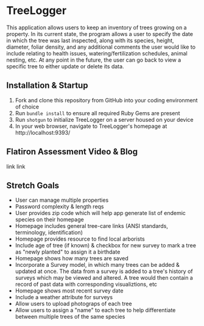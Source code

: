 # TreeLogger
This application allows users to keep an inventory of trees growing on a property.  In its current state, the program allows a user to specify the date in which the tree was last inspected, along with its species, height, diameter, foliar density, and any additional comments the user would like to include relating to health issues, watering/fertilization schedules, animal nesting, etc.  At any point in the future, the user can go back to view a specific tree to either update or delete its data.

## Installation & Startup
1. Fork and clone this repository from GitHub into your coding environment of choice
2. Run `bundle install` to ensure all required Ruby Gems are present
3. Run `shotgun` to initialize TreeLogger on a server housed on your device
4. In your web browser, navigate to TreeLogger's homepage at http://localhost:9393/

## Flatiron Assessment Video & Blog
link
link

## Stretch Goals
- User can manage multiple properties
- Password complexity & length reqs
- User provides zip code which will help app generate list of endemic species on their homepage
- Homepage includes general tree-care links (ANSI standards, terminology, identification)
- Homepage provides resource to find local arborists
- Include age of tree (if known) & checkbox for new survey to mark a tree as "newly planted" to assign it a birthdate
- Homepage shows how many trees are saved
- Incorporate a Survey model, in which many trees can be added & updated at once. The data from a survey is added to a tree's history of surveys which may be viewed and altered. A tree would then contain a record of past data with corresponding visualiztions, etc
- Homepage shows most recent survey date
- Include a weather attribute for surveys
- Allow users to upload photograps of each tree
- Allow users to assign a "name" to each tree to help differentiate between multiple trees of the same species